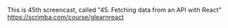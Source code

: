This is 45th screencast, called "45. Fetching data from an API with React"<br />
https://scrimba.com/course/glearnreact